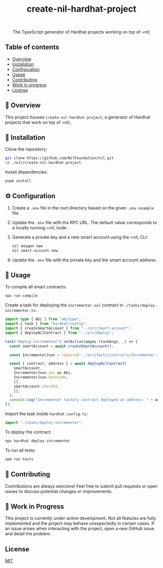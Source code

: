 <h1 align="center">create-nil-hardhat-project</h1>

<br />

<p align="center">
  The TypeScript generator of Hardhat projects working on top of =nil;
</p>

## Table of contents

* [Overview](#-overview)
* [Installation](#-installation)
* [Configuration](#️-configuration)
* [Usage](#-usage)
* [Contributing](#-contributing)
* [Work in progress](#-work-in-progress)
* [License](#license)

## 🚀 Overview

This project houses `create-nil-hardhat-project`, a generator of Hardhat projects that work on top of =nil;. 


## 🔧 Installation

Clone the repository:

```bash
git clone https://github.com/NilFoundation/nil.git
cd ./nil/create-nil-hardhat-project
```
Install dependencies:

```bash
pnpm install
```

## ⚙️ Configuration

1. Create a `.env` file in the root directory based on the given `.env.example` file.
2. Update the `.env` file with the RPC URL. The default value corresponds to a locally running =nil; node.
3. Generate a private key and a new smart account using the =nil; CLI:

   ```bash
   nil keygen new
   nil smart-account new
   ```

4. Update the `.env` file with the private key and the smart account address.


## 🎯 Usage

To compile all smart contracts:

```bash
npx run compile
```

Create a task for deploying the `Incrementer.sol` contract in `./tasks/deploy-incrementer.ts`:

```ts
import type { Abi } from "abitype";
import { task } from "hardhat/config";
import { createSmartAccount } from "../src/smart-account";
import { deployNilContract } from "../src/deploy";

task("deploy-incrementer").setAction(async (taskArgs, _) => {
  const smartAccount = await createSmartAccount();

  const IncrementerJson = require("../artifacts/contracts/Incrementer.sol/Incrementer.json");

  const { contract, address } = await deployNilContract(
    smartAccount,
    IncrementerJson.abi as Abi,
    IncrementerJson.bytecode,
    [],
    smartAccount.shardId,
    [],
  );
  console.log("Incrementer factory contract deployed at address: " + address);
});
```

Import the task inside `hardhat.config.ts`:

```ts
import "./tasks/deploy-incrementer";
```

To deploy the contract:

```bash
npx hardhat deploy-incrementer
```

To run all tests:

```bash
npm run tests
```

## 💪 Contributing

Contributions are always welcome! Feel free to submit pull requests or open issues to discuss potential changes or improvements.

## 🚧 Work in Progress

This project is currently under active development. Not all features are fully implemented and the project may behave unexpectedly in certain cases. If an issue arises when interacting with the project, open a new GitHub issue and detail the problem.

## License

[MIT](./LICENCE)
